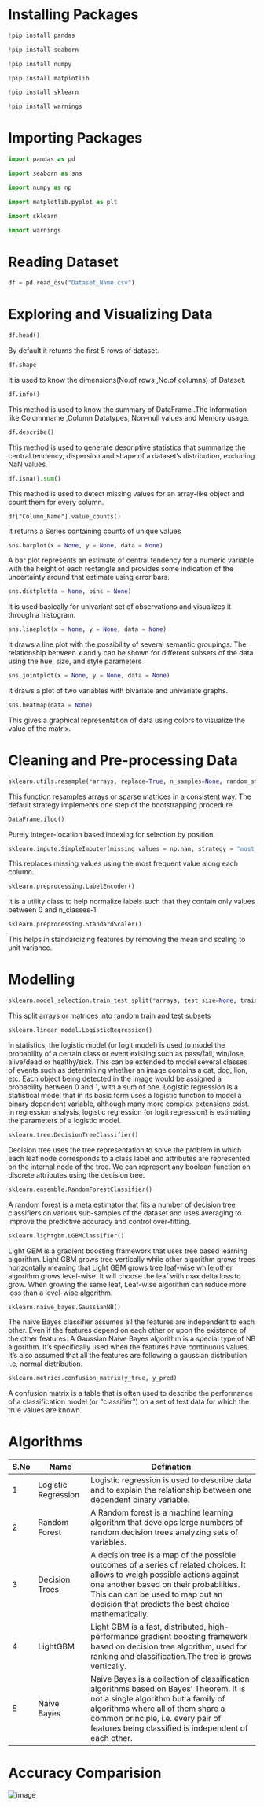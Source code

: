 # Installing Packages

```python
!pip install pandas
```

```python
!pip install seaborn
```

```python
!pip install numpy
```

```python
!pip install matplotlib
```

```python
!pip install sklearn
```

```python
!pip install warnings
```

# Importing Packages

```python
import pandas as pd
```

```python
import seaborn as sns
```

```python
import numpy as np
```

```python
import matplotlib.pyplot as plt
```

```python
import sklearn
```

```python
import warnings
```

# Reading Dataset

```python
df = pd.read_csv("Dataset_Name.csv")
```
# Exploring and Visualizing Data

```python
df.head()
```
By default it returns the first 5 rows of dataset.

```python
df.shape
```
It is used to know the dimensions(No.of rows ,No.of columns) of Dataset.

```python
df.info()
```
This method is used to know the summary of DataFrame .The Information like Columnname ,Column Datatypes, Non-null values and Memory usage.

```python
df.describe()
```
This method is used to generate descriptive statistics that summarize the central tendency, dispersion and shape of a dataset’s distribution, excluding NaN values.

```python
df.isna().sum()
```
This method is used to detect missing values for an array-like object and count them for every column.

```pyton
df["Column_Name"].value_counts()
```
It returns a Series containing counts of unique values

```python
sns.barplot(x = None, y = None, data = None)
```
A bar plot represents an estimate of central tendency for a numeric variable with the height of each rectangle and provides some indication of the uncertainty around that estimate using error bars. 

```python
sns.distplot(a = None, bins = None)
```
It is used basically for univariant set of observations and visualizes it through a histogram.

```python
sns.lineplot(x = None, y = None, data = None)
```
It draws a line plot with the possibility of several semantic groupings. The relationship between x and y can be shown for different subsets of the data using the hue, size, and style parameters

```python
sns.jointplot(x = None, y = None, data = None)
```
It draws a plot of two variables with bivariate and univariate graphs.

```python
sns.heatmap(data = None)
```
This gives a graphical representation of data using colors to visualize the value of the matrix.

# Cleaning and Pre-processing Data

```python
sklearn.utils.resample(*arrays, replace=True, n_samples=None, random_state=None)
```
This function resamples arrays or sparse matrices in a consistent way. The default strategy implements one step of the bootstrapping procedure.

```python
DataFrame.iloc()
```
Purely integer-location based indexing for selection by position.

```python
sklearn.impute.SimpleImputer(missing_values = np.nan, strategy = "most_frequent")
```
This replaces missing values using the most frequent value along each column.

```python
sklearn.preprocessing.LabelEncoder()
```
It is a utility class to help normalize labels such that they contain only values between 0 and n_classes-1

```python
sklearn.preprocessing.StandardScaler()
```
This helps in standardizing features by removing the mean and scaling to unit variance.

# Modelling

```python
sklearn.model_selection.train_test_split(*arrays, test_size=None, train_size=None, random_state=None)
```
This split arrays or matrices into random train and test subsets

```python
sklearn.linear_model.LogisticRegression()
```
In statistics, the logistic model (or logit model) is used to model the probability of a certain class or event existing such as pass/fail, win/lose, alive/dead or healthy/sick. This can be extended to model several classes of events such as determining whether an image contains a cat, dog, lion, etc. Each object being detected in the image would be assigned a probability between 0 and 1, with a sum of one. Logistic regression is a statistical model that in its basic form uses a logistic function to model a binary dependent variable, although many more complex extensions exist. In regression analysis, logistic regression (or logit regression) is estimating the parameters of a logistic model.

```python
sklearn.tree.DecisionTreeClassifier()
```
Decision tree uses the tree representation to solve the problem in which each leaf node corresponds to a class label and attributes are represented on the internal node of the tree. We can represent any boolean function on discrete attributes using the decision tree.

```python
sklearn.ensemble.RandomForestClassifier()
```
A random forest is a meta estimator that fits a number of decision tree classifiers on various sub-samples of the dataset and uses averaging to improve the predictive accuracy and control over-fitting. 

```python
sklearn.lightgbm.LGBMClassifier()
```
Light GBM is a gradient boosting framework that uses tree based learning algorithm. Light GBM grows tree vertically while other algorithm grows trees horizontally meaning that Light GBM grows tree leaf-wise while other algorithm grows level-wise. It will choose the leaf with max delta loss to grow. When growing the same leaf, Leaf-wise algorithm can reduce more loss than a level-wise algorithm.

```python
sklearn.naive_bayes.GaussianNB()
```
The naive Bayes classifier assumes all the features are independent to each other. Even if the features depend on each other or upon the existence of the other features. A Gaussian Naive Bayes algorithm is a special type of NB algorithm. It’s specifically used when the features have continuous values. It’s also assumed that all the features are following a gaussian distribution i.e, normal distribution.

```python
sklearn.metrics.confusion_matrix(y_true, y_pred)
```
A confusion matrix is a table that is often used to describe the performance of a classification model (or "classifier") on a set of test data for which the true values are known.

# Algorithms

 | S.No | Name | Defination |
 |-----|-----|-----|
 | 1 | Logistic Regression|	Logistic regression is used to describe data and to explain the relationship between one dependent binary variable. |
 | 2 | Random Forest	| A Random forest is a machine learning algorithm that develops large numbers of random decision trees analyzing sets of variables. |
 | 3 | Decision Trees	| A decision tree is a map of the possible outcomes of a series of related choices. It allows to weigh possible actions against one another based on their probabilities. This can can be used to map out an decision that predicts the best choice mathematically. |
 | 4 | LightGBM	|  Light GBM is a fast, distributed, high-performance gradient boosting framework based on decision tree algorithm, used for ranking and classification.The tree is grows vertically. |
 | 5 | Naive Bayes	 | Naive Bayes is a collection of classification algorithms based on Bayes’ Theorem. It is not a single algorithm but a family of algorithms where all of them share a common principle, i.e. every pair of features being classified is independent of each other. |

# Accuracy Comparision
 ![image](https://user-images.githubusercontent.com/52819045/138065238-7585855d-3cd7-4dd3-b961-53b6adc1cc10.png)
